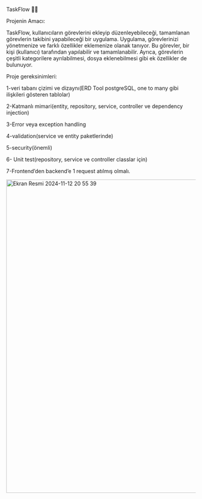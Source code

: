 
TaskFlow 📌📝

Projenin Amacı:

TaskFlow, kullanıcıların görevlerini ekleyip düzenleyebileceği, tamamlanan görevlerin takibini yapabileceği bir uygulama.
Uygulama, görevlerinizi yönetmenize ve farklı özellikler eklemenize olanak tanıyor.
Bu görevler, bir kişi (kullanıcı) tarafından yapılabilir ve tamamlanabilir.
Ayrıca, görevlerin çeşitli kategorilere ayrılabilmesi, dosya eklenebilmesi gibi ek özellikler de bulunuyor.



Proje gereksinimleri:

1-veri tabanı çizimi ve dizaynı(ERD Tool postgreSQL, one to many gibi ilişkileri gösteren tablolar) 

2-Katmanlı mimari(entity, repository, service, controller ve dependency injection) 

3-Error veya exception handling 

4-validation(service ve entity paketlerinde) 

5-security(önemli) 

6- Unit test(repository, service ve controller classlar için) 

7-Frontend’den backend’e 1 request atılmış olmalı.



<img width="831" alt="Ekran Resmi 2024-11-12 20 55 39" src="https://github.com/user-attachments/assets/86bab179-3d92-4665-87a6-c771da395692">
